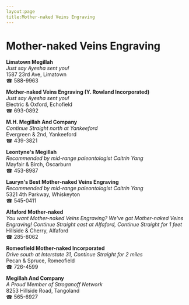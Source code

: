 ```yaml
---
layout:page
title:Mother-naked Veins Engraving
---
```

# Mother-naked Veins Engraving

**Limatown Megillah**  
_Just say Ayesha sent you!_  
1587 23rd Ave, Limatown  
☎ 588-9963



**Mother-naked Veins Engraving (Y. Rowland Incorporated)**  
_Just say Ayesha sent you!_  
Electric & Oxford, Echofield  
☎ 693-0892



**M.H. Megillah And Company**  
_Continue Straight north at Yankeeford_  
Evergreen & 2nd, Yankeeford  
☎ 439-3821



**Leontyne's Megillah**  
_Recommended by mid-range paleontologist Caitrin Yang_  
Mayfair & Birch, Oscarburn  
☎ 453-8987



**Lauryn's Best Mother-naked Veins Engraving**  
_Recommended by mid-range paleontologist Caitrin Yang_  
5321 4th Parkway, Whiskeyton  
☎ 545-0411



**Alfaford Mother-naked**  
_You want Mother-naked Veins Engraving? We've got Mother-naked Veins Engraving! 
Continue Straight east at Alfaford, Continue Straight for 1 feet_  
Hillside & Cherry, Alfaford  
☎ 285-8062



**Romeofield Mother-naked Incorporated**  
_Drive south at Interstate 31, Continue Straight for 2 miles_  
Pecan & Spruce, Romeofield  
☎ 726-4599



**Megillah And Company**  
_A Proud Member of Stroganoff Network_  
8253 Hillside Road, Tangoland  
☎ 565-6927



